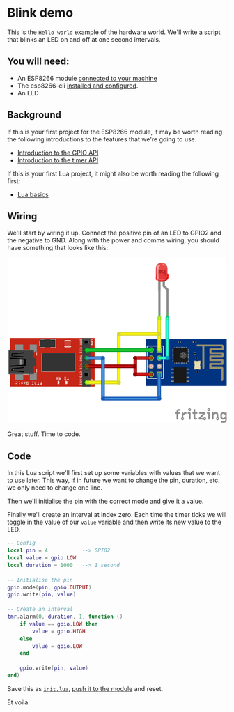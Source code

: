 
# Blink demo

This is the `Hello world` example of the hardware world. We'll write a script that blinks an LED on and off at one second intervals.



## You will need:

- An ESP8266 module [connected to your machine](/tutorials/how-to-connect-an-esp8266-module)
- The esp8266-cli [installed and configured](/tutorials/how-to-push-code).
- An LED



## Background

If this is your first project for the ESP8266 module, it may be worth reading the following introductions to the features that we're going to use.

- [Introduction to the GPIO API](/tutorials/introduction-to-the-gpio-api)
- [Introduction to the timer API](/tutorials/introduction-to-the-timer-api)

If this is your first Lua project, it might also be worth reading the following first:

- [Lua basics](/tutorials/lua-basics)



## Wiring
We'll start by wiring it up. Connect the positive pin of an LED to GPIO2 and the negative to GND. Along with the power and comms wiring, you should have something that looks like this:

![Connecting an ESP-01 with LED on GPIO2](https://raw.githubusercontent.com/hackhitchin/esp8266-co-uk/master/images/esp-01-with-led-on-gpio2.png)

Great stuff. Time to code.



## Code
In this Lua script we'll first set up some variables with values that we want to use later. This way, if in future we want to change the pin, duration, etc. we only need to change one line.

Then we'll initialise the pin with the correct mode and give it a value.

Finally we'll create an interval at index zero. Each time the timer ticks we will toggle in the value of our `value` variable and then write its new value to the LED.

```lua
-- Config
local pin = 4			--> GPIO2
local value = gpio.LOW
local duration = 1000	--> 1 second

-- Initialise the pin
gpio.mode(pin, gpio.OUTPUT)
gpio.write(pin, value)

-- Create an interval
tmr.alarm(0, duration, 1, function ()
	if value == gpio.LOW then
		value = gpio.HIGH
	else
		value = gpio.LOW
	end

	gpio.write(pin, value)
end)
```

Save this as [`init.lua`](https://raw.githubusercontent.com/hackhitchin/esp8266-co-uk/master/recipes/blink-demo/init.lua), [push it to the module](/tutorials/how-to-push-code) and reset. 

Et voila.


